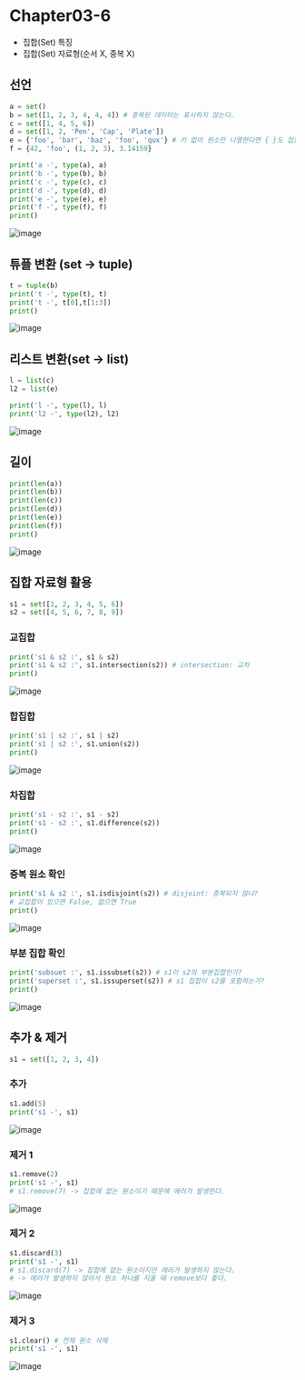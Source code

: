 # Chapter03-6
- 집합(Set) 특징
- 집합(Set) 자료형(순서 X, 중복 X)

## 선언

```python
a = set()
b = set([1, 2, 3, 4, 4, 4]) # 중복된 데이터는 표시하지 않는다.
c = set([1, 4, 5, 6])
d = set([1, 2, 'Pen', 'Cap', 'Plate'])
e = {'foo', 'bar', 'baz', 'foo', 'qux'} # 키 없이 원소만 나열한다면 { }도 집합이다.
f = {42, 'foo', (1, 2, 3), 3.14159}
```
```python
print('a -', type(a), a)
print('b -', type(b), b)
print('c -', type(c), c)
print('d -', type(d), d)
print('e -', type(e), e)
print('f -', type(f), f)
print()
```

![image](https://user-images.githubusercontent.com/121333241/215102911-667c244e-de9a-4e73-a9d8-d999c6f26515.png)

## 튜플 변환 (set -> tuple)

```python
t = tuple(b)
print('t -', type(t), t)
print('t -', t[0],t[1:3])
print()
```

![image](https://user-images.githubusercontent.com/121333241/215102964-d19cdadd-e4c0-4bc8-b91a-89c3bc7048a0.png)

## 리스트 변환(set -> list)

```python
l = list(c)
l2 = list(e)

print('l -', type(l), l)
print('l2 -', type(l2), l2)
```

![image](https://user-images.githubusercontent.com/121333241/215103025-ed6296f6-7c5d-4813-896e-4ce821dfdfe6.png)

## 길이

```python
print(len(a))
print(len(b))
print(len(c))
print(len(d))
print(len(e))
print(len(f))
print()
```

![image](https://user-images.githubusercontent.com/121333241/215103068-87e0dff0-922d-4564-ad1a-609f97ff6218.png)

## 집합 자료형 활용

```python
s1 = set([1, 2, 3, 4, 5, 6])
s2 = set([4, 5, 6, 7, 8, 9])
```

### 교집합

```python
print('s1 & s2 :', s1 & s2)
print('s1 & s2 :', s1.intersection(s2)) # intersection: 교차
print()
```

![image](https://user-images.githubusercontent.com/121333241/215103199-39cd6257-8940-4e86-a10f-4fbc4f324003.png)

### 합집합

```python
print('s1 | s2 :', s1 | s2)
print('s1 | s2 :', s1.union(s2))
print()
```

![image](https://user-images.githubusercontent.com/121333241/215103260-177aaba3-5b16-4c7f-aa17-9d354e82dfe7.png)

### 차집합

```python
print('s1 - s2 :', s1 - s2)
print('s1 - s2 :', s1.difference(s2))
print()
```

![image](https://user-images.githubusercontent.com/121333241/215103309-597f8bb5-a076-4568-aa7c-4a6354e07ab4.png)

### 중복 원소 확인

```python
print('s1 & s2 :', s1.isdisjoint(s2)) # disjoint: 중복되지 않냐?
# 교집합이 있으면 False, 없으면 True
print()
```

![image](https://user-images.githubusercontent.com/121333241/215103362-3e828934-e282-4adc-9fda-64746be9dd88.png)

### 부분 집합 확인

```python
print('subsuet :', s1.issubset(s2)) # s1이 s2의 부분집합인가?
print('superset :', s1.issuperset(s2)) # s1 집합이 s2를 포함하는가?
print()
```

![image](https://user-images.githubusercontent.com/121333241/215103392-71bc7b6a-2a9a-4315-978a-25ade7bdf234.png)

## 추가 & 제거

```python
s1 = set([1, 2, 3, 4])
```

### 추가

```python
s1.add(5)
print('s1 -', s1)
```

![image](https://user-images.githubusercontent.com/121333241/215103469-e47b4095-f742-49ec-b14b-b28bf0602aa8.png)

### 제거 1

```python
s1.remove(2)
print('s1 -', s1)
# s1.remove(7) -> 집합에 없는 원소이기 때문에 에러가 발생한다. 
```

![image](https://user-images.githubusercontent.com/121333241/215103512-d9a7bf59-ca4c-4f7e-8542-0979e213b7ca.png)

### 제거 2

```python
s1.discard(3)
print('s1 -', s1)
# s1.discard(7) -> 집합에 없는 원소이지만 에러가 발생하지 않는다. 
# -> 에러가 발생하지 않아서 원소 하나를 지울 때 remove보다 좋다.
```

![image](https://user-images.githubusercontent.com/121333241/215103559-dd0b1ee0-38b6-4d26-8dc5-01ec262b13cd.png)

### 제거 3

```python
s1.clear() # 전체 원소 삭제
print('s1 -', s1)
```

![image](https://user-images.githubusercontent.com/121333241/215103640-8bd8b548-e375-404a-9d3b-974329298ca3.png)
